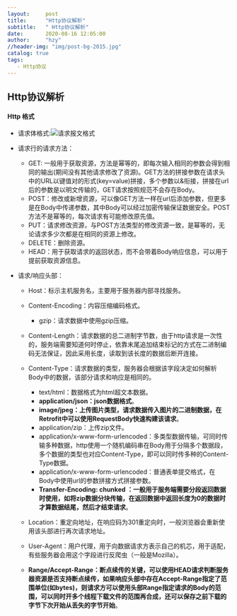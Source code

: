 ```yaml
---
layout:     post
title:      "Http协议解析"
subtitle:   " Http协议解析"
date:       2020-08-16 12:05:00
author:     "hzy"
//header-img: "img/post-bg-2015.jpg"
catalog: true
tags:
​	- Http协议
---
```






## Http协议解析

#### Http 格式



- 请求体格式:![请求报文格式](https://hzy-joel.github.io/img/post/post_http_request.png)
- 请求行的请求方法：

  - GET: 一般用于获取资源，方法是幂等的，即每次输入相同的参数会得到相同的输出(期间没有其他请求修改了资源)。GET方法的拼接参数在请求头中的URL以键值对的形式(key=value)拼接，多个参数以&衔接，拼接在url后的参数是以明文传输的，GET请求按照规范不会存在Body。
  - POST：修改或新增资源，可以像GET方法一样在url后添加参数，但更多是在Body中传递参数，其中Body可以经过加密传输保证数据安全。POST方法不是幂等的，每次请求有可能修改原先值。
  - PUT：请求修改资源，与POST方法类型的修改资源一致，是幂等的，无论请求多少次都是在相同的资源上修改。
  - DELETE：删除资源。
  - HEAD：用于获取请求的返回状态，而不会带着Body响应信息，可以用于提前获取资源信息。
- 请求/响应头部：

  - Host：标示主机服务名，主要用于服务器内部寻找服务。

  - Content-Encoding：内容压缩编码格式。

    - gzip：请求数据中使用gzip压缩。

  - Content-Length：请求数据的总二进制字节数，由于http请求是一次性的，服务端需要知道何时停止，依靠末尾追加结束标记的方式在二进制编码无法保证，因此采用长度，读取到该长度的数据后断开连接。

  - Content-Type：请求数据的类型，服务器会根据该字段决定如何解析Body中的数据，该部分请求和响应是相同的。

    - text/html：数据格式为html超文本数据。
    - **application/json：json数据格式**。
    - **image/jpeg：上传图片类型，请求数据传入图片的二进制数据，在Retrofit中可以使用RequestBody快速构建该请求**。
    - application/zip：上传zip文件。
    - application/x-www-form-urlencoded：多类型数据传输，可同时传输多种数据，http使用一个随机编码串在Body用于分隔多个数据段，多个数据的类型也对应Content-Type，即可以同时传多种的Content-Type数据。
    - application/x-www-form-urlencoded：普通表单提交格式，在Body中使用url的参数拼接方式拼接参数。
    - **Transfer-Encoding: chunked ：一般用于服务端需要分段返回数据时使用，如将zip数据分块传输，在返回数据中返回长度为0的数据时才算数据结尾，然后才结束请求**。

  - Location：重定向地址，在响应码为301重定向时，一般浏览器会重新使用该头部进行再次请求地址。

  - User-Agent：用户代理，用于向数据请求方表示自己的机芯，用于适配，有些服务器会用这个字段进行反爬虫（一般是Mozilla）。

  - **Range/Accept-Range：断点续传的关键，可以使用HEAD请求判断服务器资源是否支持断点续传，如果响应头部中存在Accept-Range指定了范围单位(如bytes)，则请求方可以使用头部Range指定请求的Body的范围，可以同时开多个线程下载文件的范围再合成，还可以保存之前下载的字节下次开始从丢失的字节开始**。

    

  

  

  

  

  

  

  

  

  

  

  

  

